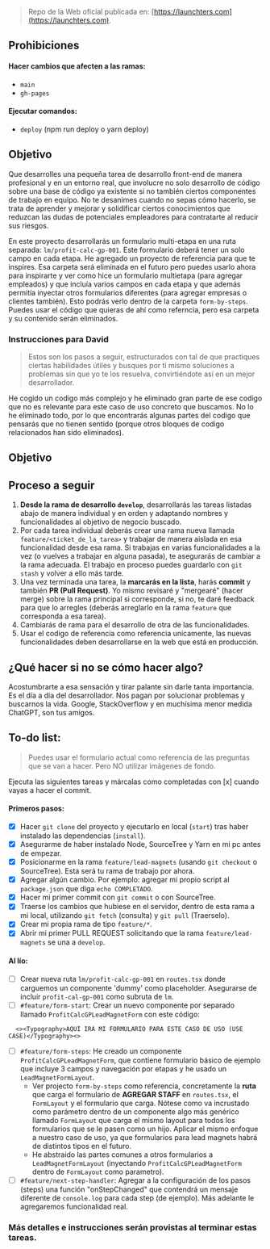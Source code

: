 > Repo de la Web oficial publicada en: [https://launchters.com](https://launchters.com).

## Prohibiciones

#### Hacer cambios que afecten a las ramas:

- `main`
- `gh-pages`

#### Ejecutar comandos:

- `deploy` (npm run deploy o yarn deploy)

## Objetivo

Que desarrolles una pequeña tarea de desarrollo front-end de manera profesional y en un entorno real, que involucre no solo desarrollo de código sobre una base de código ya existente si no también ciertos componentes de trabajo en equipo. No te desanimes cuando no sepas cómo hacerlo, se trata de aprender y mejorar y solidificar ciertos conocimientos que reduzcan las dudas de potenciales empleadores para contratarte al reducir sus riesgos.

En este proyecto desarrollarás un formulario multi-etapa en una ruta separada: `lm/profit-calc-gp-001`. Este formulario deberá tener un solo campo en cada etapa.
He agregado un proyecto de referencia para que te inspires. Esa carpeta será eliminada en el futuro pero puedes usarlo ahora para inspirarte y ver como hice un formulario multietapa (para agregar empleados) y que incluía varios campos en cada etapa y que además permitía inyectar otros formularios diferentes (para agregar empresas o clientes también).
Esto podrás verlo dentro de la carpeta `form-by-steps`.
Puedes usar el código que quieras de ahí como referncia, pero esa carpeta y su contenido serán eliminados.

### Instrucciones para David

> Estos son los pasos a seguir, estructurados con tal de que practiques ciertas habilidades útiles y busques por ti mismo soluciones a problemas sin que yo te los resuelva, convirtiéndote así en un mejor desarrollador.

He cogido un codigo más complejo y he eliminado gran parte de ese codigo que no es relevante para este caso de uso concreto que buscamos.
No lo he eliminado todo, por lo que encontrarás algunas partes del codigo que pensarás que no tienen sentido (porque otros bloques de codigo relacionados han sido eliminados).

## Objetivo

## Proceso a seguir

1. **Desde la rama de desarrollo `develop`**, desarrollarás las tareas listadas abajo de manera individual y en orden y adaptando nombres y funcionalidades al objetivo de negocio buscado.
2. Por cada tarea individual deberás crear una rama nueva llamada `feature/<ticket_de_la_tarea>` y trabajar de manera aislada en esa funcionalidad desde esa rama. Si trabajas en varias funcionalidades a la vez (o vuelves a trabajar en alguna pasada), te asegurarás de cambiar a la rama adecuada. El trabajo en proceso puedes guardarlo con `git stash` y volver a ello más tarde.
3. Una vez terminada una tarea, la **marcarás en la lista**, harás **commit** y también **PR (Pull Request)**.
   Yo mismo revisaré y "mergearé" (hacer merge) sobre la rama principal si corresponde, si no, te daré feedback para que lo arregles (deberás arreglarlo en la rama `feature` que corresponda a esa tarea).
4. Cambiarás de rama para el desarrollo de otra de las funcionalidades.
5. Usar el codigo de referencia como referencia unicamente, las nuevas funcionalidades deben desarrollarse en la web que está en producción.

## ¿Qué hacer si no se cómo hacer algo?

Acostumbrarte a esa sensación y tirar palante sin darle tanta importancia. Es el día a día del desarrollador. Nos pagan por solucionar problemas y buscarnos la vida. Google, StackOverflow y en muchísima menor medida ChatGPT, son tus amigos.

## To-do list:

> Puedes usar el formulario actual como referencia de las preguntas que se van a hacer. Pero NO utilizar imágenes de fondo.

Ejecuta las siguientes tareas y márcalas como completadas con [x] cuando vayas a hacer el commit.

#### Primeros pasos:

- [x] Hacer `git clone` del proyecto y ejecutarlo en local (`start`) tras haber instalado las dependencias (`install`).
- [x] Asegurarme de haber instalado Node, SourceTree y Yarn en mi pc antes de empezar.
- [x] Posicionarme en la rama `feature/lead-magnets` (usando `git checkout` o SourceTree). Esta será tu rama de trabajo por ahora.
- [x] Agregar algún cambio. Por ejemplo: agregar mi propio script al `package.json` que diga `echo COMPLETADO`.
- [x] Hacer mi primer commit con `git commit` o con SourceTree.
- [x] Traerse los cambios que hubiese en el servidor, dentro de esta rama a mi local, utilizando `git fetch` (consulta) y `git pull` (Traerselo).
- [x] Crear mi propia rama de tipo `feature/*`.
- [x] Abrir mi primer PULL REQUEST solicitando que la rama `feature/lead-magnets` se una a `develop`.

#### Al lío:

- [ ] Crear nueva ruta `lm/profit-calc-gp-001` en `routes.tsx` donde carguemos un componente 'dummy' como placeholder. Asegurarse de incluir `profit-cal-gp-001` como subruta de `lm`.
- [ ] `#feature/form-start`: Crear un nuevo componente por separado llamado `ProfitCalcGPLeadMagnetForm` con este código:
```
  <><Typography>AQUÍ IRÁ MI FORMULARIO PARA ESTE CASO DE USO (USE CASE)</Typography><>
```
- [ ] `#feature/form-steps`: He creado un componente `ProfitCalcGPLeadMagnetForm`, que contiene formulario básico de ejemplo que incluye 3 campos y navegación por etapas y he usado un `LeadMagnetFormLayout`.
  - Ver projecto `form-by-steps` como referencia, concretamente la **ruta** que carga el formulario de **AGREGAR STAFF** en `routes.tsx`, el `FormLayout` y el formulario que carga. Nótese como va incrustado como parámetro dentro de un componente algo más genérico llamado `FormLayout` que carga el mismo layout para todos los formularios que se le pasen como un hijo. Aplicar el mismo enfoque a nuestro caso de uso, ya que formularios para lead magnets habrá de distintos tipos en el futuro.
  - He abstraido las partes comunes a otros formularios a `LeadMagnetFormLayout` (inyectando `ProfitCalcGPLeadMagnetForm` dentro de `FormLayout` como parametro).
- [ ] `#feature/next-step-handler`: Agregar a la configuración de los pasos (steps) una función "onStepChanged" que contendrá un mensaje diferente de `console.log` para cada step (de ejemplo). Más adelante le agregaremos funcionalidad real. <!-- : Http Request a Notion como Database -->

### Más detalles e instrucciones serán provistas al terminar estas tareas.

<!--
NOTAS PARA FUTURAS INSTRUCCIONES:
- [ ] `#feature/dynamic-jump`: Haremos que bajo ciertas condiciones en ciertas etapas el formulario "salte" al uno de los múltiples finales (más instrucciones serán provistas)
- [ ] `#feature/finals-ui`: Más instrucciones serán provistas.
- [ ] `#feature/responsiveness`: Adaptar estilos CSS para que sea **responsive** y se vea bien en móviles y tablets.
- [ ] `#feature/field-colors`: Hacer que los campos sean blanco puro y el fondo del formulario #dedede u otro que quede bien.
- [ ] `#feature/validation`: Agregar/Comprobar validación de campos para que solo se pueda introducir la info esperada y no otro tipo de datos.
- [ ] `#feature/soft-testing`: Hacer comprobaciones de **edge cases** y solucionar defectos que vayan surgiendo. Revisar todos los comentarios que inician con `// TODO`.
- [ ] ¿Alguna mejora extra que quieras realizar? ¿Tal vez organizar mejor el código?
- [ ] `#feature/cookie-alert`: Investigar la mejor manera de agregar un aviso de cookies (GDPR) con React e implementarlo.
-->
